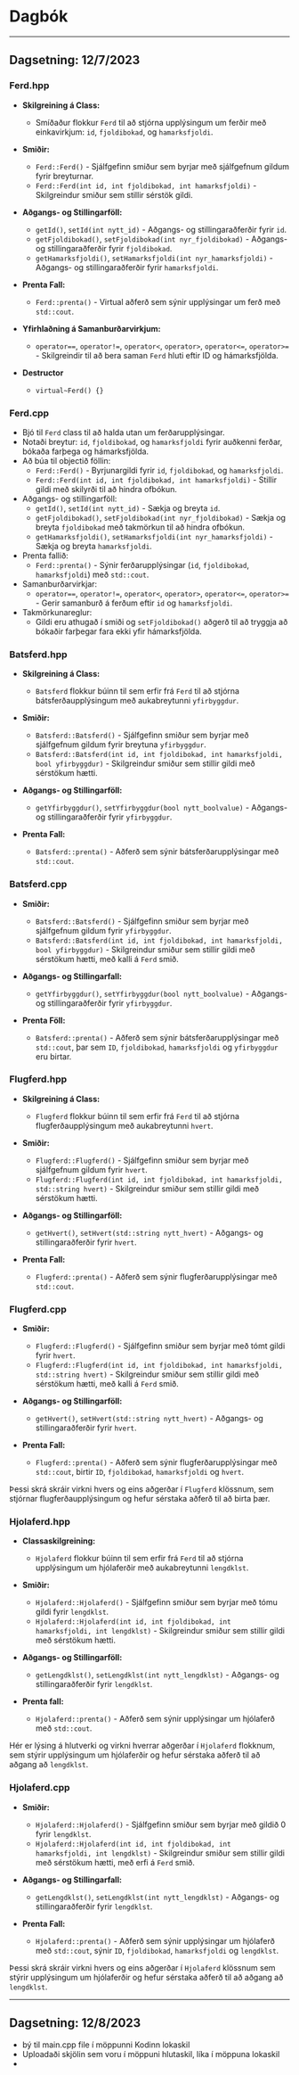 # Dagbók
---
## Dagsetning: 12/7/2023   
### Ferd.hpp
  - **Skilgreining á Class:**
    - Smíðaður flokkur `Ferd` til að stjórna upplýsingum um ferðir með einkavirkjum: `id`, `fjoldibokad`, og `hamarksfjoldi`.
  
  - **Smiðir:**
    - `Ferd::Ferd()` - Sjálfgefinn smiður sem byrjar með sjálfgefnum gildum fyrir breyturnar.
    - `Ferd::Ferd(int id, int fjoldibokad, int hamarksfjoldi)` - Skilgreindur smiður sem stillir sérstök gildi.
  
  - **Aðgangs- og Stillingarföll:**
    - `getId()`, `setId(int nytt_id)` - Aðgangs- og stillingaraðferðir fyrir `id`.
    - `getFjoldibokad()`, `setFjoldibokad(int nyr_fjoldibokad)` - Aðgangs- og stillingaraðferðir fyrir `fjoldibokad`.
    - `getHamarksfjoldi()`, `setHamarksfjoldi(int nyr_hamarksfjoldi)` - Aðgangs- og stillingaraðferðir fyrir `hamarksfjoldi`.
  
  - **Prenta Fall:**
    - `Ferd::prenta()` - Virtual aðferð sem sýnir upplýsingar um ferð með `std::cout`.
  
  - **Yfirhlaðning á Samanburðarvirkjum:**
    - `operator==`, `operator!=`, `operator<`, `operator>`, `operator<=`, `operator>=` - Skilgreindir til að bera saman `Ferd` hluti eftir ID og     hámarksfjölda.
  - **Destructor**
    - `virtual~Ferd() {}`

### Ferd.cpp
  - Bjó til `Ferd` class til að halda utan um ferðarupplýsingar.
  - Notaði breytur: `id`, `fjoldibokad`, og `hamarksfjoldi` fyrir auðkenni ferðar, bókaða farþega og hámarksfjölda.
  - Að búa til objectið föllin:
    - `Ferd::Ferd()` - Byrjunargildi fyrir `id`, `fjoldibokad`, og `hamarksfjoldi`.
    - `Ferd::Ferd(int id, int fjoldibokad, int hamarksfjoldi)` - Stillir gildi með skilyrði til að hindra ofbókun.
  - Aðgangs- og stillingarföll:
    - `getId()`, `setId(int nytt_id)` - Sækja og breyta `id`.
    - `getFjoldibokad()`, `setFjoldibokad(int nyr_fjoldibokad)` - Sækja og breyta `fjoldibokad` með takmörkun til að hindra ofbókun.
    - `getHamarksfjoldi()`, `setHamarksfjoldi(int nyr_hamarksfjoldi)` - Sækja og breyta `hamarksfjoldi`.
  - Prenta fallið:
    - `Ferd::prenta()` - Sýnir ferðarupplýsingar (`id`, `fjoldibokad`, `hamarksfjoldi`) með `std::cout`.
  - Samanburðarvirkjar:
    - `operator==`, `operator!=`, `operator<`, `operator>`, `operator<=`, `operator>=` - Gerir samanburð á ferðum eftir `id` og `hamarksfjoldi`.
  - Takmörkunareglur:
    - Gildi eru athugað í smiði og `setFjoldibokad()` aðgerð til að tryggja að bókaðir farþegar fara ekki yfir hámarksfjölda.

### Batsferd.hpp
  - **Skilgreining á Class:**
    - `Batsferd` flokkur búinn til sem erfir frá `Ferd` til að stjórna bátsferðaupplýsingum með aukabreytunni `yfirbyggdur`.
  
  - **Smiðir:**
    - `Batsferd::Batsferd()` - Sjálfgefinn smiður sem byrjar með sjálfgefnum gildum fyrir breytuna `yfirbyggdur`.
    - `Batsferd::Batsferd(int id, int fjoldibokad, int hamarksfjoldi, bool yfirbyggdur)` - Skilgreindur smiður sem stillir gildi með sérstökum hætti.
  
  - **Aðgangs- og Stillingarföll:**
    - `getYfirbyggdur()`, `setYfirbyggdur(bool nytt_boolvalue)` - Aðgangs- og stillingaraðferðir fyrir `yfirbyggdur`.
  
  - **Prenta Fall:**
    - `Batsferd::prenta()` - Aðferð sem sýnir bátsferðarupplýsingar með `std::cout`.

### Batsferd.cpp
  - **Smiðir:**
    - `Batsferd::Batsferd()` - Sjálfgefinn smiður sem byrjar með sjálfgefnum gildum fyrir `yfirbyggdur`.
    - `Batsferd::Batsferd(int id, int fjoldibokad, int hamarksfjoldi, bool yfirbyggdur)` - Skilgreindur smiður sem stillir gildi með sérstökum hætti, með kalli á `Ferd` smið.
  
  - **Aðgangs- og Stillingarfall:**
    - `getYfirbyggdur()`, `setYfirbyggdur(bool nytt_boolvalue)` - Aðgangs- og stillingaraðferðir fyrir `yfirbyggdur`.
  
  - **Prenta Föll:**
    - `Batsferd::prenta()` - Aðferð sem sýnir bátsferðarupplýsingar með `std::cout`, þar sem `ID`, `fjoldibokad`, `hamarksfjoldi` og `yfirbyggdur` eru birtar.

### Flugferd.hpp
  - **Skilgreining á Class:**
    - `Flugferd` flokkur búinn til sem erfir frá `Ferd` til að stjórna flugferðaupplýsingum með aukabreytunni `hvert`.
  
  - **Smiðir:**
    - `Flugferd::Flugferd()` - Sjálfgefinn smiður sem byrjar með sjálfgefnum gildum fyrir `hvert`.
    - `Flugferd::Flugferd(int id, int fjoldibokad, int hamarksfjoldi, std::string hvert)` - Skilgreindur smiður sem stillir gildi með sérstökum hætti.
  
  - **Aðgangs- og Stillingarföll:**
    - `getHvert()`, `setHvert(std::string nytt_hvert)` - Aðgangs- og stillingaraðferðir fyrir `hvert`.
  
  - **Prenta Fall:**
    - `Flugferd::prenta()` - Aðferð sem sýnir flugferðarupplýsingar með `std::cout`.

### Flugferd.cpp
  - **Smiðir:**
    - `Flugferd::Flugferd()` - Sjálfgefinn smiður sem byrjar með tómt gildi fyrir `hvert`.
    - `Flugferd::Flugferd(int id, int fjoldibokad, int hamarksfjoldi, std::string hvert)` - Skilgreindur smiður sem stillir gildi með sérstökum hætti, með kalli á `Ferd` smið.
  
  - **Aðgangs- og Stillingarföll:**
    - `getHvert()`, `setHvert(std::string nytt_hvert)` - Aðgangs- og stillingaraðferðir fyrir `hvert`.
  
  - **Prenta Fall:**
    - `Flugferd::prenta()` - Aðferð sem sýnir flugferðarupplýsingar með `std::cout`, birtir `ID`, `fjoldibokad`, `hamarksfjoldi` og `hvert`.
  
  Þessi skrá skráir virkni hvers og eins aðgerðar í `Flugferd` klössnum, sem stjórnar flugferðaupplýsingum og hefur sérstaka aðferð til að birta þær.

### Hjolaferd.hpp
  - **Classaskilgreining:**
    - `Hjolaferd` flokkur búinn til sem erfir frá `Ferd` til að stjórna upplýsingum um hjólaferðir með aukabreytunni `lengdklst`.
  
  - **Smiðir:**
    - `Hjolaferd::Hjolaferd()` - Sjálfgefinn smiður sem byrjar með tómu gildi fyrir `lengdklst`.
    - `Hjolaferd::Hjolaferd(int id, int fjoldibokad, int hamarksfjoldi, int lengdklst)` - Skilgreindur smiður sem stillir gildi með sérstökum hætti.
  
  - **Aðgangs- og Stillingarföll:**
    - `getLengdklst()`, `setLengdklst(int nytt_lengdklst)` - Aðgangs- og stillingaraðferðir fyrir `lengdklst`.
  
  - **Prenta fall:**
    - `Hjolaferd::prenta()` - Aðferð sem sýnir upplýsingar um hjólaferð með `std::cout`.
  
  Hér er lýsing á hlutverki og virkni hverrar aðgerðar í `Hjolaferd` flokknum, sem stýrir upplýsingum um hjólaferðir og hefur sérstaka aðferð til að aðgang að `lengdklst`.

### Hjolaferd.cpp
  - **Smiðir:**
    - `Hjolaferd::Hjolaferd()` - Sjálfgefinn smiður sem byrjar með gildið 0 fyrir `lengdklst`.
    - `Hjolaferd::Hjolaferd(int id, int fjoldibokad, int hamarksfjoldi, int lengdklst)` - Skilgreindur smiður sem stillir gildi með sérstökum hætti, með erfi á `Ferd` smið.
  
  - **Aðgangs- og Stillingarfall:**
    - `getLengdklst()`, `setLengdklst(int nytt_lengdklst)` - Aðgangs- og stillingaraðferðir fyrir `lengdklst`.
  
  - **Prenta Fall:**
    - `Hjolaferd::prenta()` - Aðferð sem sýnir upplýsingar um hjólaferð með `std::cout`, sýnir `ID`, `fjoldibokad`, `hamarksfjoldi` og `lengdklst`.
  
  Þessi skrá skráir virkni hvers og eins aðgerðar í `Hjolaferd` klössnum sem stýrir upplýsingum um hjólaferðir og hefur sérstaka aðferð til að aðgang að `lengdklst`.

---
## Dagsetning: 12/8/2023  
- bý til main.cpp file í möppunni Kodinn lokaskil
- Uploadaði skjölin sem voru í möppuni hlutaskil, líka í möppuna lokaskil
- 
